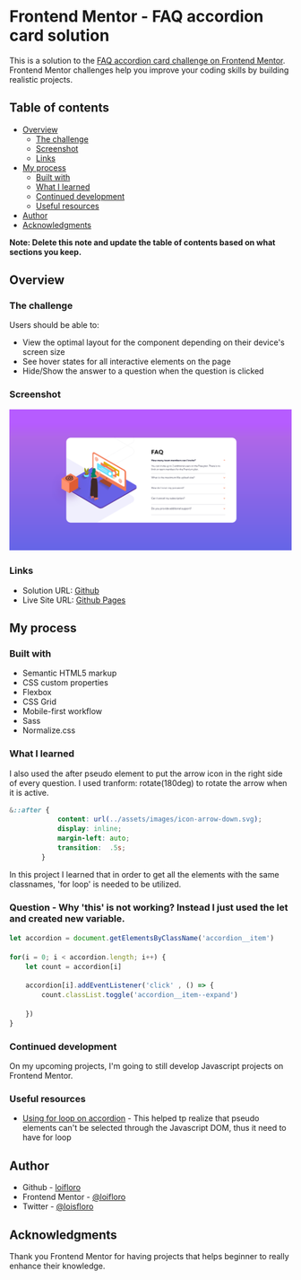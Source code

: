 # Frontend Mentor - FAQ accordion card solution

This is a solution to the [FAQ accordion card challenge on Frontend Mentor](https://www.frontendmentor.io/challenges/faq-accordion-card-XlyjD0Oam). Frontend Mentor challenges help you improve your coding skills by building realistic projects. 

## Table of contents

- [Overview](#overview)
  - [The challenge](#the-challenge)
  - [Screenshot](#screenshot)
  - [Links](#links)
- [My process](#my-process)
  - [Built with](#built-with)
  - [What I learned](#what-i-learned)
  - [Continued development](#continued-development)
  - [Useful resources](#useful-resources)
- [Author](#author)
- [Acknowledgments](#acknowledgments)

**Note: Delete this note and update the table of contents based on what sections you keep.**

## Overview

### The challenge

Users should be able to:

- View the optimal layout for the component depending on their device's screen size
- See hover states for all interactive elements on the page
- Hide/Show the answer to a question when the question is clicked

### Screenshot

![](./screenshot.jpg)

### Links

- Solution URL: [Github](https://github.com/loifloro/faq-accordion-card)
- Live Site URL: [Github Pages](https://loifloro.github.io/faq-accordion-card/dist)

## My process

### Built with

- Semantic HTML5 markup
- CSS custom properties
- Flexbox
- CSS Grid
- Mobile-first workflow
- Sass
- Normalize.css


### What I learned

I also used the after pseudo element to put the arrow  icon in the right side of every question. I used tranform: rotate(180deg) to rotate the arrow when it is active. 
```css
&::after {
            content: url(../assets/images/icon-arrow-down.svg);
            display: inline;
            margin-left: auto;
            transition:  .5s;
        } 
```
In this project I learned that in order to get all the elements with the same classnames, 'for loop' is needed to be utilized. 

### Question - Why 'this' is not working? Instead I just used the let and created new variable. 


```js
let accordion = document.getElementsByClassName('accordion__item')

for(i = 0; i < accordion.length; i++) {
    let count = accordion[i]

    accordion[i].addEventListener('click' , () => {
        count.classList.toggle('accordion__item--expand')
        
    })
}
``` 

### Continued development 

On my upcoming projects, I'm going to still develop Javascript projects on Frontend Mentor.

### Useful resources

- [Using for loop on accordion](https://www.youtube.com/watch?v=5fb2aPlgoys&t=7205s) - This helped tp realize that pseudo elements can't be selected through the Javascript DOM, thus it need to have for loop



## Author
- Github - [loifloro](https://github.com/loifloro/)
- Frontend Mentor - [@loifloro](https://www.frontendmentor.io/profile/loifloro)
- Twitter - [@loisfloro](https://www.twitter.com/yourusername)

## Acknowledgments
Thank you Frontend Mentor for having projects that helps beginner to really enhance their knowledge.